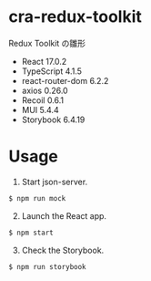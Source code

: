 # cra-redux-toolkit

Redux Toolkit の雛形

- React 17.0.2
- TypeScript 4.1.5
- react-router-dom 6.2.2
- axios 0.26.0
- Recoil 0.6.1
- MUI 5.4.4
- Storybook 6.4.19

# Usage

1. Start json-server.

```bash
$ npm run mock
```

2. Launch the React app.

```bash
$ npm start
```

3. Check the Storybook.

```bash
$ npm run storybook
```
